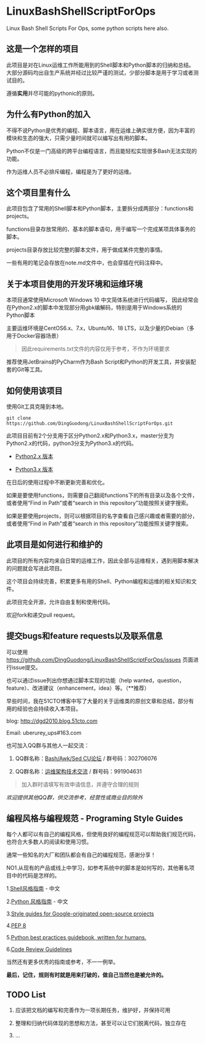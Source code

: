 LinuxBashShellScriptForOps
================
Linux Bash Shell Scripts For Ops, some python scripts here also.

## 这是一个怎样的项目
此项目是对在Linux运维工作所能用到的Shell脚本和Python脚本的归纳和总结。
大部分源码均出自生产系统并经过比较严谨的测试，少部分脚本是用于学习或者测试目的。

遵循**实用**并尽可能的pythonic的原则。

## 为什么有Python的加入
不得不说Python是优秀的编程、脚本语言，用在运维上确实很方便，因为丰富的模块和生态的强大，只需少量时间就可以编写出有用的脚本。

Python不仅是一门高级的跨平台编程语言，而且能轻松实现很多Bash无法实现的功能。

作为运维人员不必排斥编程，编程是为了更好的运维。

## 这个项目里有什么
此项目包含了常用的Shell脚本和Python脚本，主要拆分成两部分：functions和projects。

functions目录存放常用的、基本的脚本语句，用于编写一个完成某项具体事务的脚本。

projects目录存放比较完整的脚本文件，用于做成某件完整的事情。

一些有用的笔记会存放在note.md文件中，也会穿插在代码注释中。

## 关于本项目使用的开发环境和运维环境
本项目通常使用Microsoft Windows 10 中文简体系统进行代码编写，
因此经常会在Python2.x的脚本中发现部分用gbk编解码，特别是用于Windows系统的Python脚本

主要运维环境是CentOS6.x、7.x，Ubuntu16、18 LTS，以及少量的Debian（多用于Docker容器场景）

>因此requirements.txt文件的内容仅用于参考，不作为环境要求

推荐使用JetBrains的PyCharm作为Bash Script和Python的开发工具，并安装配套的Git等工具。

## 如何使用该项目
使用Git工具克隆到本地。

```shell script
git clone https://github.com/DingGuodong/LinuxBashShellScriptForOps.git
```

此项目目前有2个分支用于区分Python2.x和Python3.x，master分支为Python2.x的代码，python3分支为Python3.x的代码。

- [Python2.x 版本](https://github.com/DingGuodong/LinuxBashShellScriptForOps/tree/master)

- [Python3.x 版本](https://github.com/DingGuodong/LinuxBashShellScriptForOps/tree/python3)

在日后的使用过程中不断更新完善和优化。

如果是要使用functions，则需要自己翻阅functions下的所有目录以及各个文件，
或者使用“Find in Path”或者“search in this repository”功能按照关键字搜索。

如果是要使用projects，则可以根据项目的名字查看自己感兴趣或者需要的部分，
或者使用“Find in Path”或者“search in this repository”功能按照关键字搜索。

## 此项目是如何进行和维护的
此项目的所有内容均来自日常的运维工作，因此全部与运维相关，遇到用脚本解决的问题就会写进此项目。

这个项目会持续完善，积累更多有用的Shell、Python编程和运维的相关知识和文件。

此项目完全开源，允许自由复制和使用代码。

欢迎fork和递交pull request。

## 提交bugs和feature requests以及联系信息
可以使用 https://github.com/DingGuodong/LinuxBashShellScriptForOps/issues 页面进行issue提交。

也可以通过issue列出你想通过脚本实现的功能（help wanted，question，feature）、改进建议（enhancement，idea）等。（**推荐）

早些时间，我在51CTO博客中写了大量的关于运维类的原创文章和总结，部分有用的经验也会持续收入本项目。

blog: http://dgd2010.blog.51cto.com

Email: uberurey_ups#163.com

也可加入QQ群与其他人一起交流：

1. QQ群名称：[Bash/Awk/Sed CU论坛](https://jq.qq.com/?_wv=1027&k=5NNyJum) / 群号码：302706076

2. QQ群名称：[运维架构技术交流](https://jq.qq.com/?_wv=1027&k=52fjL0z) / 群号码：991904631

>加入群时请填写有效申请信息，并遵守合理的规则

*欢迎提供其他QQ群，供交流参考，经营性或商业目的除外*

## 编程风格与编程规范 - Programing Style Guides

每个人都可以有自己的编程风格，但使用良好的编程规范可以帮助我们规范代码，也符合大多数人的阅读和使用习惯。

通常一些知名的大厂和团队都会有自己的编程规范，感谢分享！

NO1.从现有的产品或线上中学习，如参考系统中的脚本是如何写的，其他著名项目中的代码是怎样的。

1.[Shell风格指南](https://zh-google-styleguide.readthedocs.io/en/latest/google-shell-styleguide/contents/) - 中文

2.[Python 风格指南](https://zh-google-styleguide.readthedocs.io/en/latest/google-python-styleguide/contents/) - 中文

3.[Style guides for Google-originated open-source projects](https://github.com/google/styleguide)

4.[PEP 8](https://www.python.org/dev/peps/pep-0008/)

5.[Python best practices guidebook, written for humans.](https://docs.python-guide.org)

6.[Code Review Guidelines](https://docs.gitlab.com/ee/development/code_review.html#everyone)

当然还有更多优秀的指南或参考，不一一例举。

**最后，记住，规则有时就是用来打破的，做自己当然也是被允许的。**

## TODO List

1. 应该把文档的编写和完善作为一项长期任务，维护好，并保持可用

2. 整理和归纳代码体现的思想和方法，甚至可以让它们脱离代码，独立存在

3. ...
